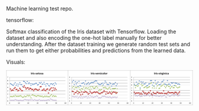 Machine learning test repo.

tensorflow:

 Softmax classification of the Iris dataset with Tensorflow.
 Loading the dataset and also encoding the one-hot label 
 manually for better understanding. After the dataset training 
 we generate random test sets and run them to get either 
 probabilities and predictions from the learned data.


Visuals:

![Iris dataset visualized](https://raw.githubusercontent.com/bishoph/machine_learning/master/tensorflow/data/iris_data_visual.png "Iris dataset")
